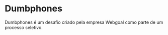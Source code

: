 # Dumbphones
Dumbphones é um desafio criado pela empresa Webgoal como parte de um processo seletivo.
